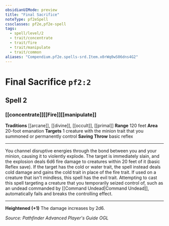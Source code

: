 ```yaml
---
obsidianUIMode: preview
title: "Final Sacrifice"
noteType: pf2eSpell
cssclasses: pf2e,pf2e-spell
tags:
  - spell/level/2
  - trait/concentrate
  - trait/fire
  - trait/manipulate
  - trait/common
aliases: "Compendium.pf2e.spells-srd.Item.x0rWq0wS06dns4G2" 
---
```

# Final Sacrifice  `pf2:2`  
## Spell 2
### [[concentrate]][[Fire]][[manipulate]]
**Traditions** [[arcane]], [[divine]], [[occult]], [[primal]]
**Range** 120 feet
**Area** 20-foot emanation
**Targets** 1 creature with the minion trait that you summoned or permanently control
**Saving Throw** basic reflex
* * * 
You channel disruptive energies through the bond between you and your minion, causing it to violently explode. The target is immediately slain, and the explosion deals 6d6 fire damage to creatures within 20 feet of it (basic Reflex save). If the target has the cold or water trait, the spell instead deals cold damage and gains the cold trait in place of the fire trait. If used on a creature that isn't mindless, this spell has the evil trait. Attempting to cast this spell targeting a creature that you temporarily seized control of, such as an undead commanded by [[Command Undead|Command Undead]], automatically fails and breaks the controlling effect.

* * *

**Heightened (+1)** The damage increases by 2d6.

*Source: Pathfinder Advanced Player's Guide*
*OGL*